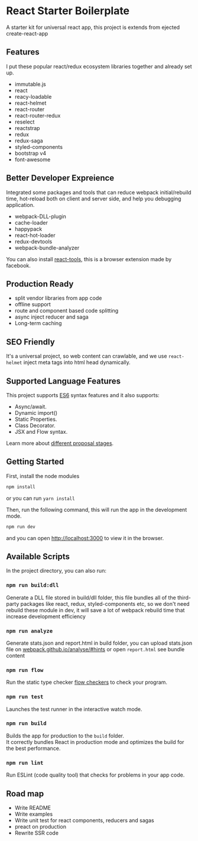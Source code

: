 # React Starter Boilerplate

A starter kit for universal react app, this project is extends from ejected create-react-app

## Features

I put these popular react/redux ecosystem libraries together and already set up.

* immutable.js
* react
* reacy-loadable
* react-helmet
* react-router
* react-router-redux
* reselect
* reactstrap
* redux
* redux-saga
* styled-components
* bootstrap v4
* font-awesome

## Better Developer Expreience

Integrated some packages and tools that can reduce webpack initial/rebuild time, hot-reload both on client and server side, and help you debugging application.

* webpack-DLL-plugin
* cache-loader
* happypack
* react-hot-loader
* redux-devtools
* webpack-bundle-analyzer

You can also install [react-tools](https://github.com/facebook/react-devtools), this is a browser extension made by facebook.

## Production Ready

* split vendor libraries from app code
* offline support
* route and component based code splitting
* async inject reducer and saga
* Long-term caching

## SEO Friendly

It's a universal project, so web content can crawlable, and we use `react-helmet` inject meta tags into html head dynamically.

## Supported Language Features

This project supports [ES6](https://github.com/lukehoban/es6features) syntax features and it also supports:

* Async/await.
* Dynamic import()
* Static Properties.
* Class Decorator.
* JSX and Flow syntax.

Learn more about [different proposal stages](https://babeljs.io/docs/plugins/#presets-stage-x-experimental-presets-).

## Getting Started

First, install the node modules

```bash
npm install
```

or you can run `yarn install`

Then, run the following command, this will run the app in the development mode.

```bash
npm run dev
```

and you can open [http://localhost:3000](http://localhost:3000) to view it in the browser.

## Available Scripts

In the project directory, you can also run:

### `npm run build:dll`

Generate a DLL file stored in build/dll folder, this file bundles all of the third-party packages like react, redux, styled-components etc, so we don't need rebuild these module in dev, it will save a lot of webpack rebuild time that increase development efficiency

### `npm run analyze`

Generate stats.json and report.html in build folder, you can upload stats.json file on [webpack.github.io/analyse/#hints](http://webpack.github.io/analyse/#hints) or open `report.html` see bundle content

### `npm run flow`

Run the static type checker [flow checkers](https://flow.org/en/) to check your program.

### `npm run test`

Launches the test runner in the interactive watch mode.

### `npm run build`

Builds the app for production to the `build` folder.<br>
It correctly bundles React in production mode and optimizes the build for the best performance.

### `npm run lint`

Run ESLint (code quality tool) that checks for problems in your app code.

## Road map

* Write README
* Write examples
* Write unit test for react components, reducers and sagas
* preact on production
* Rewrite SSR code
